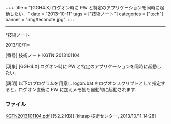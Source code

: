 ﻿+++
title = "[GGH4.X] ログオン時に PW と特定のアプリケーションを同時に起動したい．"
date = "2013-10-11"
tags = ["技術ノート"]
categories = ["tech"]
banner = "img/technote.jpg"
+++

-----------------------------------------------------------------------------------------------------------------------------

*技術ノート

2013/10/11*


[番号]
技術ノート KGTN 2013101104

[現象]
[GGH4.X] ログオン時に PW と特定のアプリケーションを同時に起動したい．

[説明]
以下のプログラムを用意し logon.bat
をログオンスクリプトとして指定すると，ログオン直後に PW
に加えメモ帳も自動的に起動されます．


### ファイル

 
 


[KGTN2013101104.pdf](http://techreport.kitasp.net/attachments/download/1385/KGTN2013101104.pdf)
 [(52.2 KB)] [kitasp 技術センター, 2013/10/11
14:28]


 


 

